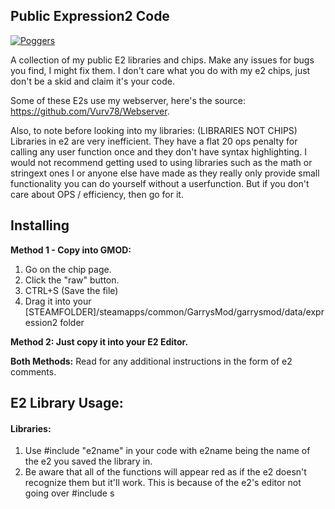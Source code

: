## Public Expression2 Code
[![Poggers](https://forthebadge.com/images/badges/powered-by-water.svg)](https://forthebadge.com)

A collection of my public E2 libraries and chips.
Make any issues for bugs you find, I might fix them. I don't care what you do with my e2 chips, just don't be a skid and claim it's your code.

Some of these E2s use my webserver, here's the source: https://github.com/Vurv78/Webserver.

Also, to note before looking into my libraries: (LIBRARIES NOT CHIPS)
Libraries in e2 are very inefficient. They have a flat 20 ops penalty for calling any user function once and they don't have syntax highlighting. I would not recommend getting used to using libraries such as the math or stringext ones I or anyone else have made as they really only provide small functionality you can do yourself without a userfunction. But if you don't care about OPS / efficiency, then go for it.

## Installing
__Method 1 - Copy into GMOD:__
  1. Go on the chip page.
  2. Click the "raw" button.
  3. CTRL+S (Save the file)
  3. Drag it into your [STEAMFOLDER]/steamapps/common/GarrysMod/garrysmod/data/expression2 folder

__Method 2: Just copy it into your E2 Editor.__

__Both Methods:__
Read for any additional instructions in the form of e2 comments.
## E2 Library Usage:
  #### Libraries:
  1. Use #include "e2name" in your code with e2name being the name of the e2 you saved the library in.
  2. Be aware that all of the functions will appear red as if the e2 doesn't recognize them but it'll work. This is because of the e2's editor not going over #include s
